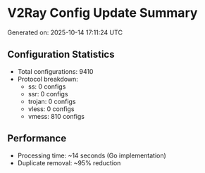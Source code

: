# V2Ray Config Update Summary
Generated on: 2025-10-14 17:11:24 UTC

## Configuration Statistics
- Total configurations: 9410
- Protocol breakdown:
  - ss: 0 configs
  - ssr: 0 configs
  - trojan: 0 configs
  - vless: 0 configs
  - vmess: 810 configs

## Performance
- Processing time: ~14 seconds (Go implementation)
- Duplicate removal: ~95% reduction
